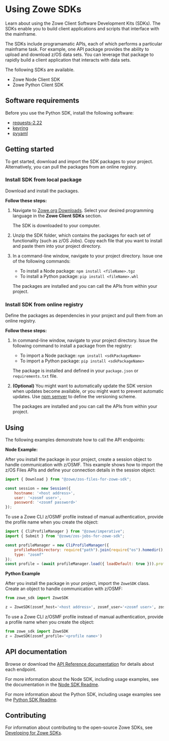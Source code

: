 # Using Zowe SDKs

Learn about using the Zowe Client Software Development Kits (SDKs). The SDKs enable you to build client applications and scripts that interface with the mainframe.

The SDKs include programamatic APIs, each of which performs a particular mainframe task. For example, one API package provides the ability to upload and download z/OS data sets. You can leverage that package to rapidly build a client application that interacts with data sets.

The following SDKs are available.
- Zowe Node Client SDK
- Zowe Python Client SDK

## Software requirements

Before you use the Python SDK, install the following software:

<!-- These are listed in the python repo. I assume that the end user needs to install them prior to calling the APIs? Do they install them into their project? -->

- [requests-2.22](https://github.com/psf/requests)
- [keyring](https://github.com/jaraco/keyring)
- [pyyaml](https://github.com/yaml/pyyaml)

## Getting started

To get started, download and import the SDK packages to your project. Alternatively, you can pull the packages from an online registry.

### Install SDK from local package

Download and install the packages.

**Follow these steps:**

1. Navigate to [Zowe.org Downloads](https://www.zowe.org/download.html). Select your desired programming language in the **Zowe Client SDKs** section.

   The SDK is downloaded to your computer.

2. Unzip the SDK folder, which contains the packages for each set of functionality (such as z/OS Jobs). Copy each file that you want to install and paste them into your project directory.

3. In a command-line window, navigate to your project directory. Issue one of the following commands:

   - To install a Node package: `npm install <fileName>.tgz`
   - To install a Python package: `pip install <fileName>.whl`

   The packages are installed and you can call the APIs from within your project.

### Install SDK from online registry

Define the packages as dependencies in your project and pull them from an online registry.

**Follow these steps:**

1. In command-line window, navigate to your project directory. Issue the following command to install a package from the registry:

   - To import a Node package: `npm install <sdkPackageName>`
   - To import a Python package: `pip install <sdkPackageName>`

    The package is installed and defined in your `package.json` or `requirements.txt` file.

2. **(Optional)** You might want to automatically update the SDK version when updates become available, or you might want to prevent automatic updates. Use [npm semver](https://docs.npmjs.com/misc/semver#x-ranges-12x-1x-12-) to define the versioning scheme.

    The packages are installed and you can call the APIs from within your project.

## Using

The following examples demonstrate how to call the API endpoints:

**Node Example:**

After you install the package in your project, create a session object to handle communication with z/OSMF. This example shows how to import the z/OS Files APIs and define your connection details in the session object:

```javascript
import { Download } from "@zowe/zos-files-for-zowe-sdk";

const session = new Session({
    hostname: '<host address>',
    user: '<zosmf user>',
    password: '<zosmf password>'
});
```

To use a Zowe CLI z/OSMF profile instead of manual authentication, provide the profile name when you create the object:

```javascript
import { CliProfileManager } from "@zowe/imperative";
import { Submit } from "@zowe/zos-jobs-for-zowe-sdk";

const profileManager = new CliProfileManager({
  	profileRootDirectory: require("path").join(require("os").homedir(), ".zowe", "profiles"),
  	type: "zosmf"
});
const profile = (await profileManager.load({ loadDefault: true })).profile;
```

**Python Example**

After you install the package in your project,  import the `ZoweSDK` class. Create an object to handle communication with z/OSMF:

```python
from zowe_sdk import ZoweSDK

z = ZoweSDK(zosmf_host='<host address>', zosmf_user='<zosmf user>', zosmf_password='<zosmf password>')
```

To use a Zowe CLI z/OSMF profile instead of manual authentication, provide a profile name when you create the object:

```python
from zowe_sdk import ZoweSDK
z = ZoweSDK(zosmf_profile='<profile name>')
```

## API documentation

Browse or download the [API Reference documentation](https://docs.zowe.org/stable/#zowe-client-sdk-reference-guides) for details about each endpoint.

For more information about the Node SDK, including usage examples, see the documentation in the [Node SDK Readme](https://github.com/zowe/zowe-cli#using-the-zowe-node-apis).

For more information about the Python SDK, including usage examples see the [Python SDK Readme](https://github.com/zowe/zowe-client-python-sdk#zowe-python-client-sdk).

## Contributing

For information about contributing to the open-source Zowe SDKs, see [Developing for Zowe SDKs](./extend/../../extend/extend-sdks.md).




